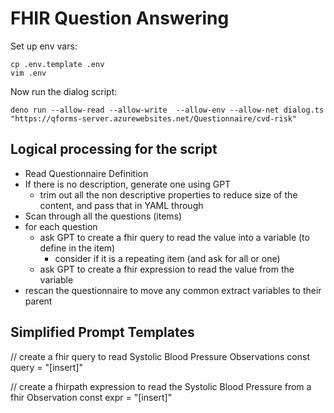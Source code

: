 # FHIR Question Answering

Set up env vars:

```
cp .env.template .env
vim .env
```

Now run the dialog script:

    deno run --allow-read --allow-write  --allow-env --allow-net dialog.ts "https://qforms-server.azurewebsites.net/Questionnaire/cvd-risk"


## Logical processing for the script
* Read Questionnaire Definition
* If there is no description, generate one using GPT
    * trim out all the non descriptive properties to reduce size of the content, and pass that in YAML through
* Scan through all the questions (items)
* for each question
    * ask GPT to create a fhir query to read the value into a variable (to define in the item)
        - consider if it is a repeating item (and ask for all or one)
    * ask GPT to create a fhir expression to read the value from the variable
* rescan the questionnaire to move any common extract variables to their parent
 
## Simplified Prompt Templates
// create a fhir query to read Systolic Blood Pressure Observations
const query = "[insert]"

// create a fhirpath expression to read the Systolic Blood Pressure from a fhir Observation
const expr = "[insert]"

